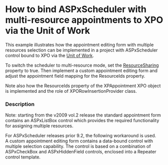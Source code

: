 # How to bind ASPxScheduler with multi-resource appointments to XPO via the Unit of Work


<p>This example illustrates how the appointment editing form with multiple resources selection can be implemented in a project with ASPxScheduler control bound to XPO via the <a href="http://documentation.devexpress.com/#XPO/CustomDocument2138"><u>Unit of Work</u></a>.</p><p>To switch the scheduler to multi-resource mode, set the <a href="http://documentation.devexpress.com/#WindowsForms/DevExpressXtraSchedulerAppointmentStorageBase_ResourceSharingtopic"><u>ResourceSharing</u></a> property to true. Then implement a custom appointment editing form and adjust the appointment field mapping for the ResourceIds property.</p><p>Note also how the ResourceIds property of the XPAppointment XPO object is implemented and the role of XPORowInsertionProvider class.</p>


<h3>Description</h3>

<p>Note: starting from the v2009 vol.2 release the standard appointment form contains an ASPxListBox control which provides the required functionality for assigning multiple resources. </p><p>For ASPxScheduler releases prior 9.2, the following workaround is used.<br />
A custom appointment editing form contains a data-bound control with multiple selection capability. The control is based on a combination of ASPxCheckBox and ASPxHiddenField controls, enclosed into a Repeater control template.</p><br />


<br/>



